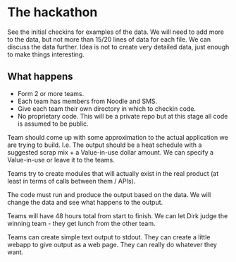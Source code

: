 # The hackathon

See the initial checkins for examples of the data. We will need to add more to the data, but not more than 15/20 lines of data for each file. We can discuss the data further. Idea is not to create very detailed data, just enough to make things interesting.

## What happens

- Form 2 or more teams.
- Each team has members from Noodle and SMS.
- Give each team their own directory in which to checkin code.
- No proprietary code. This will be a private repo but at this stage all code is assumed to be public.

Team should come up with some approximation to the actual application we are trying to build. I.e. The output should be a heat schedule with a suggested scrap mix + a Value-in-use dollar amount. We can specify a Value-in-use or leave it to the teams.

Teams try to create modules that will actually exist in the real product (at least in terms of calls between them / APIs).

The code must run and produce the output based on the data. We will change the data and see what happens to the output.

Teams will have 48 hours total from start to finish. We can let Dirk judge the winning team - they get lunch from the other team.

Teams can create simple text output to stdout. They can create a little webapp to give output as a web page. They can really do whatever they want.

